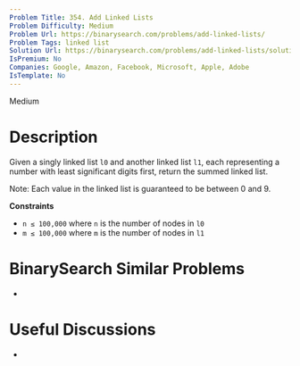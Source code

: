 ```yaml
---
Problem Title: 354. Add Linked Lists
Problem Difficulty: Medium
Problem Url: https://binarysearch.com/problems/add-linked-lists/
Problem Tags: linked list
Solution Url: https://binarysearch.com/problems/add-linked-lists/solutions/
IsPremium: No
Companies: Google, Amazon, Facebook, Microsoft, Apple, Adobe
IsTemplate: No
---
```


<span style="color: ;">Medium</span>

# Description

Given a singly linked list `l0` and another linked list `l1`, each representing a number with least significant digits first, return the summed linked list.

Note: Each value in the linked list is guaranteed to be between 0 and 9.

**Constraints**
- `n ≤ 100,000` where `n` is the number of nodes in `l0`
- `m ≤ 100,000` where `m` is the number of nodes in `l1`

# BinarySearch Similar Problems

- []()

# Useful Discussions

- []()
